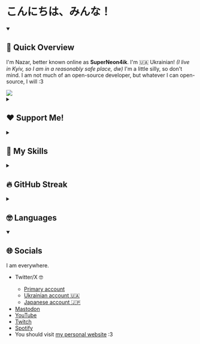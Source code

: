# こんにちは、みんな！

<details open>
  <summary><h2>👀 Quick Overview</h2></summary>
  <p>I'm Nazar, better known online as <b>SuperNeon4ik</b>. I'm 🇺🇦 Ukrainian! <i>(I live in Kyiv, so I am in a reasonably safe place, dw)</i> I'm a little silly, so don't mind. I am not much of an open-source developer, but whatever I can open-source, I will :3</p>

  <picture>
    <source
      srcset="https://github-readme-stats.vercel.app/api?username=SuperNeon4ik&show_icons=true&theme=dark"
      media="(prefers-color-scheme: dark)"
    />
    <source
      srcset="https://github-readme-stats.vercel.app/api?username=SuperNeon4ik&show_icons=true"
      media="(prefers-color-scheme: light), (prefers-color-scheme: no-preference)"
    />
    <img src="https://github-readme-stats.vercel.app/api?username=SuperNeon4ik&show_icons=true" />
  </picture>
</details>

<details>
  <summary><h2>❤️ Support Me!</h2></summary>

  <p>I am Ukrainian. I live in Ukraine. Please first consider donating to <a href="https://savelife.in.ua/donate/">Come Back Alive</a>. If you wish to support me, I am very happy to recieve your donation over <a href="https://patreon.com/SuperNeon4ik">Patreon</a>! I am very greatful for every single cent you donate. I hope the war will end soon.</p>
</details>

<details>
  <summary><h2>💪 My Skills</h2></summary>

  <p>I am a self-taught programmer and I've been coding since I was like 9 years old. I praise back-end and hate on front-end, but forced to do both by calling. Currently, I am primarily a Java dev, but I do lots of different things.</p>

  <h3>Web Technologies</h3>
  <ul>
    <li>JavaScript</li>
    <li>HTML, CSS</li>
    <li>Node.JS</li>
    <li>SvelteKit</li>
    <li>Express.JS</li>
    <li>FastAPI</li>
  </ul>

  <h3>Application & Game Development</h3>
  <ul>
    <li>C# (.NET)</li>
    <li>Unity (with C#)</li>
    <li>Python <i>(i am a hater)</i></li>
    <li>C++ <i>(was learning a little. made a gd hack with it, lol)</i></li>
  </ul>

  <h3>Databases</h3>
  <p>I didn't use any of these much.</p>
  <ul>
    <li>Firebase Firestore</li>
    <li>Firebase Realtime Database</li>
    <li>MySQL</li>
  </ul>
  
  <h3>Modding</h3>
  <ul>
    <li>Minecraft Spigot/Paper Plugin Development</li>
    <li>Minecraft Forge/Fabric Mod Development <i>(sort of)</i></li>
    <li>Microsoft Dynamics 365 CRM <i>(didn't do anything fancy either)</i></li>
    <li>ADOFAI Modding <i>(working with it rn)</i></li>
  </ul>

  <h3>Other</h3>
  <ul>
    <li>GitHub Actions</li>
    <li>Chrome/Firefox Extension Development <i>(a little)</i></li>
    <li>Java <i>(duh)</i></li>    
  </ul>
</details>

<details>
  <summary><h2>🔥 GitHub Streak</h2></summary>
  <a href="https://git.io/streak-stats">
    <img src="https://streak-stats.demolab.com?user=SuperNeon4ik&theme=dark&locale=en" alt="GitHub Streak">
  </a>
</details>

<details>
  <summary><h2>🤓 Languages</h2></summary>
  <p>I am a big nerd and I like learning languages in my free time.</p>
  <table>
    <tr>
      <th>Language</th>
      <th>Proficiency</th>
    </tr>
    <tr>
      <td>🇺🇦 Українська</td>
      <td>Native</td>
    </tr>
    <tr>
      <td>🏳️ Русский</td>
      <td>Native</td>
    </tr>
    <tr>
      <td>🇬🇧 English</td>
      <td>B2 <i>(or better, idk)</i></td>
    </tr>
    <tr>
      <td>🇩🇪 Deutsch</td>
      <td>A1</td>
    </tr>
    <tr>
      <td>🇯🇵 日本語</td>
      <td>Beginner</td>
    </tr>
    <tr>
      <td>🇱🇹 Lietuvių</td>
      <td>Beginner</td>
    </tr>
  </table>
</details>

<details open>
  <summary><h2>🌐 Socials</h2></summary>

  <p>I am everywhere.</p>
  <ul>
    <li>
      <p>Twitter/X 🤓</p>
      <ul>
        <li><a href="https://twitter.com/superneon4ik">Primary account<a></li>
        <li><a href="https://twitter.com/superneon4ik_ua">Ukrainian account 🇺🇦<a></li>
        <li><a href="https://twitter.com/superneon4ik_ua">Japanese account 🇯🇵<a></li>
      </ul>
    </li>
    <li><a href="https://social.kyiv.dcomm.net.ua/@neon">Mastodon</a></li>
    <li><a href="https://youtube.com/@SuperNeon4ik">YouTube</a></li>
    <li><a href="https://twitch.tv/SuperNeon4ik">Twitch</a></li>
    <li><a href="https://open.spotify.com/artist/28pRxb8uBLppv85gXDHyhV?si=21d9eff5909f4823">Spotify</a></li>
    <li>You should visit <a href="https://superneon4ik.me">my personal website</a> :3</li>
  </ul>
</details>